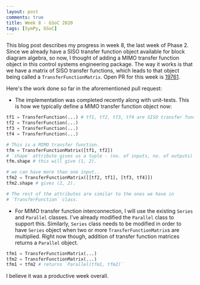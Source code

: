 ```yaml
---
layout: post
comments: true
title: Week 8 - GSoC 2020
tags: [SymPy, GSoC]
---
```


This blog post describes my progress in week 8, the last week of Phase 2.
Since we already have a SISO transfer function object available for block diagram algebra, so now, I thought of adding a MIMO transfer function object in this control systems engineering package. The way it works is that we have a matrix of SISO transfer functions, which leads to that object being called a `TransferFunctionMatrix`. Open PR for this week is [19761](https://github.com/sympy/sympy/pull/19761).

Here's the work done so far in the aforementioned pull request:

* The implementation was completed recently along with unit-tests. This is how we typically define a MIMO transfer function object now:

```python
tf1 = TransferFunction(...) # tf1, tf2, tf3, tf4 are SISO transfer functions.
tf2 = TransferFunction(...)
tf3 = TransferFunction(...)
tf4 = TransferFunction(...)

# This is a MIMO transfer function.
tfm = TransferFunctionMatrix([tf1, tf2])
# `shape` attribute gives us a tuple - (no. of inputs, no. of outputs)
tfm.shape # this will give (1, 2).

# we can have more than one input..
tfm2 = TransferFunctionMatrix([[tf2, tf1], [tf3, tf4]])
tfm2.shape # gives (2, 2).

# The rest of the attributes are similar to the ones we have in
# `TransferFunction` class.
```

* For MIMO transfer function interconnection, I will use the existing `Series` and `Parallel` classes. I've already modified the `Parallel` class to support this. Similarly, `Series` class needs to be modified in order to have `Series` object when two or more `TransferFunctionMatrix`s are multiplied.
Right now though, addition of transfer function matrices returns a `Parallel` object.

``` python
tfm1 = TransferFunctionMatrix(...)
tfm2 = TransferFunctionMatrix(...)
tfm1 + tfm2 # returns `Parallel(tfm1, tfm2)`
```

I believe it was a productive week overall.
